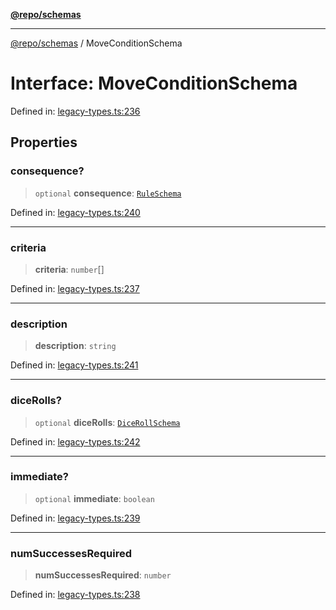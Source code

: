 [**@repo/schemas**](../README.md)

---

[@repo/schemas](../README.md) / MoveConditionSchema

# Interface: MoveConditionSchema

Defined in: [legacy-types.ts:236](https://github.com/alexqguo/drinking-board-game-v3/blob/fc5adf9b53e666003d4a7f6c500cdc49fb9dbd39/packages/schemas/src/legacy-types.ts#L236)

## Properties

### consequence?

> `optional` **consequence**: [`RuleSchema`](../type-aliases/RuleSchema.md)

Defined in: [legacy-types.ts:240](https://github.com/alexqguo/drinking-board-game-v3/blob/fc5adf9b53e666003d4a7f6c500cdc49fb9dbd39/packages/schemas/src/legacy-types.ts#L240)

---

### criteria

> **criteria**: `number`[]

Defined in: [legacy-types.ts:237](https://github.com/alexqguo/drinking-board-game-v3/blob/fc5adf9b53e666003d4a7f6c500cdc49fb9dbd39/packages/schemas/src/legacy-types.ts#L237)

---

### description

> **description**: `string`

Defined in: [legacy-types.ts:241](https://github.com/alexqguo/drinking-board-game-v3/blob/fc5adf9b53e666003d4a7f6c500cdc49fb9dbd39/packages/schemas/src/legacy-types.ts#L241)

---

### diceRolls?

> `optional` **diceRolls**: [`DiceRollSchema`](DiceRollSchema.md)

Defined in: [legacy-types.ts:242](https://github.com/alexqguo/drinking-board-game-v3/blob/fc5adf9b53e666003d4a7f6c500cdc49fb9dbd39/packages/schemas/src/legacy-types.ts#L242)

---

### immediate?

> `optional` **immediate**: `boolean`

Defined in: [legacy-types.ts:239](https://github.com/alexqguo/drinking-board-game-v3/blob/fc5adf9b53e666003d4a7f6c500cdc49fb9dbd39/packages/schemas/src/legacy-types.ts#L239)

---

### numSuccessesRequired

> **numSuccessesRequired**: `number`

Defined in: [legacy-types.ts:238](https://github.com/alexqguo/drinking-board-game-v3/blob/fc5adf9b53e666003d4a7f6c500cdc49fb9dbd39/packages/schemas/src/legacy-types.ts#L238)
